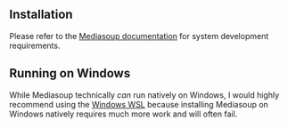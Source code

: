## Installation

Please refer to the [Mediasoup documentation](https://mediasoup.org/documentation/v3/mediasoup/installation/#requirements) for system development requirements.

## Running on Windows

While Mediasoup technically *can* run natively on Windows, I would highly recommend using the [Windows WSL](https://docs.microsoft.com/en-us/windows/wsl/install) because installing Mediasoup on Windows natively requires much more work and will often fail.
